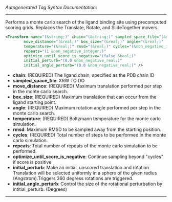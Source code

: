 <!-- THIS IS AN AUTOGENERATED FILE: Don't edit it directly, instead change the schema definition in the code itself. -->

_Autogenerated Tag Syntax Documentation:_

---
Performs a monte carlo search of the ligand binding site using precomputed scoring grids. Replaces the Translate, Rotate, and SlideTogether movers.

```xml
<Transform name="(&string;)" chain="(&string;)" sampled_space_file="(&string;)"
        move_distance="(&real;)" box_size="(&real;)" angle="(&real;)"
        temperature="(&real;)" rmsd="(&real;)" cycles="(&non_negative_integer;)"
        repeats="(1 &non_negative_integer;)"
        optimize_until_score_is_negative="(false &bool;)"
        initial_perturb="(0.0 &non_negative_real;)"
        initial_angle_perturb="(0.0 &non_negative_real;)" />
```

-   **chain**: (REQUIRED) The ligand chain, specified as the PDB chain ID
-   **sampled_space_file**: XRW TO DO
-   **move_distance**: (REQUIRED) Maximum translation performed per step in the monte carlo search.
-   **box_size**: (REQUIRED) Maximum translation that can occur from the ligand starting point.
-   **angle**: (REQUIRED) Maximum rotation angle performed per step in the monte carlo search.
-   **temperature**: (REQUIRED) Boltzmann temperature for the monte carlo simulation.
-   **rmsd**: Maximum RMSD to be sampled away from the starting position.
-   **cycles**: (REQUIRED) Total number of steps to be performed in the monte carlo simulation.
-   **repeats**: Total number of repeats of the monte carlo simulation to be performed.
-   **optimize_until_score_is_negative**: Continue sampling beyond "cycles" if score is positive
-   **initial_perturb**: Make an initial, unscored translation and rotation Translation will be selected uniformly in a sphere of the given radius (Angstrom).Triggers 360 degress rotations are triggered.
-   **initial_angle_perturb**: Control the size of the rotational perturbation by intitial_perturb. (Degrees)

---

